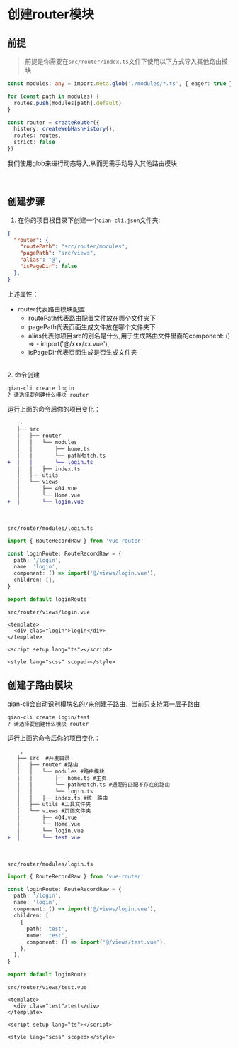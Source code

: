 # 创建router模块

## 前提
> 前提是你需要在`src/router/index.ts`文件下使用以下方式导入其他路由模块

~~~ts
const modules: any = import.meta.glob('./modules/*.ts', { eager: true })

for (const path in modules) {
  routes.push(modules[path].default)
}

const router = createRouter({
  history: createWebHashHistory(),
  routes: routes,
  strict: false
})
~~~
我们使用glob来进行动态导入,从而无需手动导入其他路由模块

<br />

## 创建步骤
1. 在你的项目根目录下创建一个`qian-cli.json`文件夹:
~~~json
{
  "router": {
    "routePath": "src/router/modules",
    "pagePath": "src/views",
    "alias": "@",
    "isPageDir": false
  },
}
~~~
上述属性：
- router代表路由模块配置
    - routePath代表路由配置文件放在哪个文件夹下
    - pagePath代表页面生成文件放在哪个文件夹下
    - alias代表你项目src的别名是什么,用于生成路由文件里面的component: () => - import('@/xxx/xx.vue'),
    - isPageDir代表页面生成是否生成文件夹

<br />
2. 命令创建

~~~sh
qian-cli create login
? 请选择要创建什么模块 router
~~~

运行上面的命令后你的项目变化：
~~~diff
    .
   ├── src  
   │   ├── router 
   │   │   └── modules 
   │   │       ├── home.ts 
   │   │       └── pathMatch.ts 
+  │   │       └── login.ts
   │   │   ├── index.ts 
   │   ├── utils
   │   └── views 
   │       ├── 404.vue
   │       └── Home.vue
+  │       └── login.vue
~~~
<br/>

`src/router/modules/login.ts`
~~~ts
import { RouteRecordRaw } from 'vue-router'

const loginRoute: RouteRecordRaw = {
  path: '/login',
  name: 'login',
  component: () => import('@/views/login.vue'),
  children: [],
}

export default loginRoute
~~~

`src/router/views/login.vue`
~~~vue
<template>
  <div clas="login">login</div>
</template>

<script setup lang="ts"></script>

<style lang="scss" scoped></style>
~~~


## 创建子路由模块
qian-cli会自动识别模块名的`/`来创建子路由，当前只支持第一层子路由
~~~sh
qian-cli create login/test
? 请选择要创建什么模块 router
~~~
运行上面的命令后你的项目变化：
~~~diff
    .
   ├── src  #开发目录
   │   ├── router #路由
   │   │   └── modules #路由模块
   │   │       ├── home.ts #主页
   │   │       └── pathMatch.ts #通配符匹配不存在的路由
   │   │       └── login.ts
   │   │   ├── index.ts #统一路由
   │   ├── utils #工具文件夹
   │   └── views #页面文件夹
   │       ├── 404.vue
   │       └── Home.vue
   │       └── login.vue
+  │       └── test.vue
~~~

<br />

`src/router/modules/login.ts`
~~~ts
import { RouteRecordRaw } from 'vue-router'

const loginRoute: RouteRecordRaw = {
  path: '/login',
  name: 'login',
  component: () => import('@/views/login.vue'),
  children: [
    {
      path: 'test',
      name: 'test',
      component: () => import('@/views/test.vue'),
    },
  ],
}

export default loginRoute
~~~

`src/router/views/test.vue`
~~~vue
<template>
  <div clas="test">test</div>
</template>

<script setup lang="ts"></script>

<style lang="scss" scoped></style>
~~~